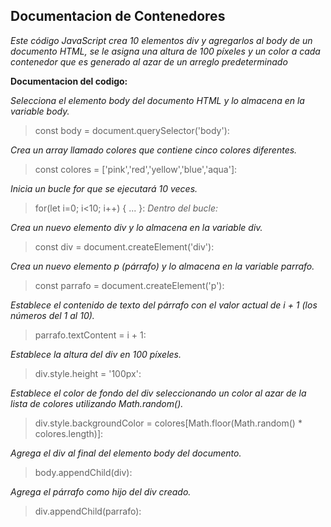 
## Documentacion de Contenedores

*Este código JavaScript crea 10 elementos div y agregarlos al body de un documento HTML, se le asigna una altura de 100 píxeles y un color a cada contenedor que es generado al azar de un arreglo predeterminado*


**Documentacion del codigo:**

*Selecciona el elemento body del documento HTML y lo almacena en la variable body.*
>const body = document.querySelector('body'): 

*Crea un array llamado colores que contiene cinco colores diferentes.*
>const colores = ['pink','red','yellow','blue','aqua']: 

*Inicia un bucle for que se ejecutará 10 veces.*
>for(let i=0; i<10; i++) { ... }: 
*Dentro del bucle:*

*Crea un nuevo elemento div y lo almacena en la variable div.*
>const div = document.createElement('div'): 

*Crea un nuevo elemento p (párrafo) y lo almacena en la variable parrafo.*
>const parrafo = document.createElement('p'): 

*Establece el contenido de texto del párrafo con el valor actual de i + 1 (los números del 1 al 10).*
>parrafo.textContent = i + 1: 

*Establece la altura del div en 100 píxeles.*
>div.style.height = '100px':

*Establece el color de fondo del div seleccionando un color al azar de la lista de colores utilizando Math.random().*
>div.style.backgroundColor = colores[Math.floor(Math.random() * colores.length)]: 

*Agrega el div al final del elemento body del documento.*
>body.appendChild(div): 

*Agrega el párrafo como hijo del div creado.*
>div.appendChild(parrafo): 
